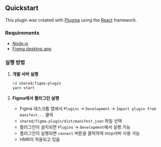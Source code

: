 ## Quickstart

This plugin was created with [Plugma](https://github.com/gavinmcfarland/plugma) using the [React](https://react.dev/) framework.

### Requirements

- [Node.js](https://nodejs.org/en)
- [Figma desktop app](https://www.figma.com/downloads/)

### 실행 방법

1. **개발 서버 실행**

   ```bash
   cd shared/figma-plugin
   yarn start
   ```

2. **Figma에서 플러그인 실행**
   - Figma 데스크톱 앱에서 `Plugins` → `Development` → `Import plugin from manifest...` 클릭
   - `shared/figma-plugin/dist/manifest.json` 파일 선택
   - 플러그인이 설치되면 `Plugins` → `Development`에서 실행 가능
   - 플러그인이 실행되면 `connect` 버튼을 클릭하여 mcp서버 사용 가능
   - HMR이 적용되고 있음
